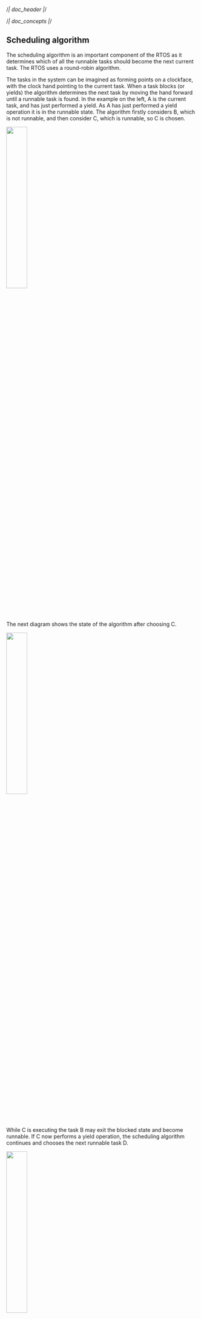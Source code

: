 /*| doc_header |*/

/*| doc_concepts |*/
## Scheduling algorithm

The scheduling algorithm is an important component of the RTOS as it determines which of all the runnable tasks should become the next current task.
The RTOS uses a round-robin algorithm.

The tasks in the system can be imagined as forming points on a clockface, with the clock hand pointing to the current task.
When a task blocks (or yields) the algorithm determines the next task by moving the hand forward until a runnable task is found.
In the example on the left, A is the current task, and has just performed a yield.
As A has just performed a yield operation it is in the runnable state.
The algorithm firstly considers B, which is not runnable, and then consider C, which is runnable, so C is chosen.

<img src="img/round_robin_1.png" width="33%" />

The next diagram shows the state of the algorithm after choosing C.

<img src="img/round_robin_2.png" width="33%" />

While C is executing the task B may exit the blocked state and become runnable.
If C now performs a yield operation, the scheduling algorithm continues and chooses the next runnable task D.

<img src="img/round_robin_3.png" width="33%" />

As D was runnable before B became runnable this behaviour is what would be expected in most cases (and is the same as would happen in a FIFO algorithm).

The exact behaviour of the scheduler becomes slightly more interesting, and possibly somewhat unexpected if task E should now become runnable while D is executing.

If D now performs a yield after E becomes runnable then the scheduling algorithm picks E as the next current task.
In this case E is chosen before the task B is chosen, even though it became runnable after B.
Not only is E selected before B, it also selected before both F and G which were already runnable.
This is different to how a FIFO based scheduling algorithm would operate.

<img src="img/round_robin_4.png" width="33%" />

For every revolution of the clock hand each task has an opportunity to be selected.
This algorithm has the property that task execution always occurs in a predictable order.
For example, if A, B, and C are all runnable then the order of execution is always [A,B,C], and never, [B,A,C] or some other permutation.

Tasks are considered in the same order in which they are defined in the system configuration.

/*| doc_api |*/

/*| doc_configuration |*/

/*| doc_footer |*/
